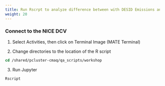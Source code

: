 ```yaml
---
title: Run Rscrpt to analyze difference between with DESID Emissions and the base case (no emission reduction) 
weight: 20
--- 
```


###  Connect to the NICE DCV 

1. Select Activities, then click on Terminal Image (MATE Terminal)



2. Change directories to the location of the R script 

```csh
cd /shared/pcluster-cmaq/qa_scripts/workshop
```

3. Run Jupyter 

```
Rscript 

```
